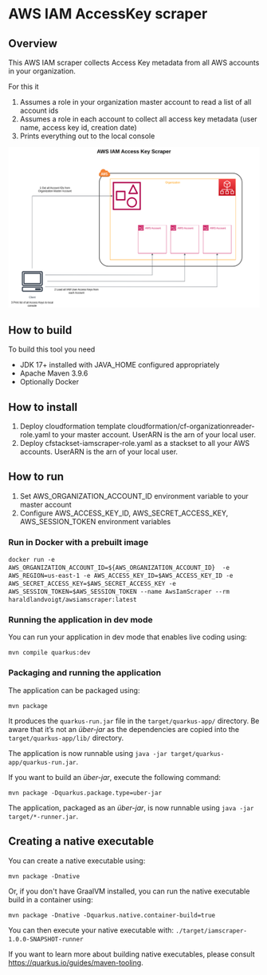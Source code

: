 # AWS IAM AccessKey scraper

## Overview

This AWS IAM scraper collects Access Key metadata from all AWS accounts in your organization.

For this it 
1. Assumes a role in your organization master account to read a list of all account ids
2. Assumes a role in each account to collect all access key metadata (user name, access key id, creation date)
3. Prints everything out to the local console

![Overview](documentation/awsiamscraper.png)

## How to build

To build this tool you need
* JDK 17+ installed with JAVA_HOME configured appropriately 
* Apache Maven 3.9.6
* Optionally Docker

## How to install

1. Deploy cloudformation template cloudformation/cf-organizationreader-role.yaml to your master account. UserARN is the arn of your local user.
2. Deploy cfstackset-iamscraper-role.yaml as a stackset to all your AWS accounts. UserARN is the arn of your local user.

## How to run

1. Set AWS_ORGANIZATION_ACCOUNT_ID environment variable to your master account
2. Configure AWS_ACCESS_KEY_ID, AWS_SECRET_ACCESS_KEY, AWS_SESSION_TOKEN environment variables

### Run in Docker with a prebuilt image

```shell script
docker run -e AWS_ORGANIZATION_ACCOUNT_ID=${AWS_ORGANIZATION_ACCOUNT_ID}  -e AWS_REGION=us-east-1 -e AWS_ACCESS_KEY_ID=$AWS_ACCESS_KEY_ID -e AWS_SECRET_ACCESS_KEY=$AWS_SECRET_ACCESS_KEY -e AWS_SESSION_TOKEN=$AWS_SESSION_TOKEN --name AwsIamScraper --rm haraldlandvoigt/awsiamscraper:latest
```
### Running the application in dev mode

You can run your application in dev mode that enables live coding using:
```shell script
mvn compile quarkus:dev
```
### Packaging and running the application

The application can be packaged using:
```shell script
mvn package
```
It produces the `quarkus-run.jar` file in the `target/quarkus-app/` directory.
Be aware that it’s not an _über-jar_ as the dependencies are copied into the `target/quarkus-app/lib/` directory.

The application is now runnable using `java -jar target/quarkus-app/quarkus-run.jar`.

If you want to build an _über-jar_, execute the following command:
```shell script
mvn package -Dquarkus.package.type=uber-jar
```
The application, packaged as an _über-jar_, is now runnable using `java -jar target/*-runner.jar`.

## Creating a native executable

You can create a native executable using:
```shell script
mvn package -Dnative
```

Or, if you don't have GraalVM installed, you can run the native executable build in a container using:
```shell script
mvn package -Dnative -Dquarkus.native.container-build=true
```

You can then execute your native executable with: `./target/iamscraper-1.0.0-SNAPSHOT-runner`

If you want to learn more about building native executables, please consult https://quarkus.io/guides/maven-tooling.



